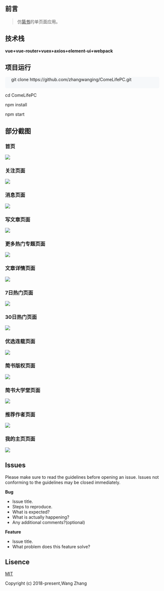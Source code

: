## 前言
>仿<a href="https://www.jianshu.com/" target="_blank">简书</a>的单页面应用。

## 技术栈
**vue+vue-router+vuex+axios+element-ui+webpack**

## 项目运行

<p style='background-color:#f6f8fa;padding:0 20px 20px;border-radius:5px;'>
git clone https://github.com/zhangwanging/ComeLifePC.git

cd ComeLifePC

npm install

npm start
</p>

## 部分截图
### 首页
![](https://i.imgur.com/TJVhdVF.png)
### 关注页面
![](https://i.imgur.com/DCycB8Q.png)
### 消息页面
![](https://i.imgur.com/r9Iw8ko.png)
### 写文章页面
![](https://i.imgur.com/5k2ViHh.png)
### 更多热门专题页面
![](https://i.imgur.com/byBmcqw.png)
### 文章详情页面
![](https://i.imgur.com/j0sF2px.png)
### 7日热门页面
![](https://i.imgur.com/423OsCY.png)
### 30日热门页面
![](https://i.imgur.com/AHXFcyt.png)
### 优选连载页面
![](https://i.imgur.com/iM6Qahw.png)
### 简书版权页面
![](https://i.imgur.com/q7teSkO.png)
### 简书大学堂页面
![](https://i.imgur.com/REXKeug.png)
### 推荐作者页面
![](https://i.imgur.com/mKzqvBL.png)
### 我的主页页面
![](https://i.imgur.com/24JaQwm.png)



## Issues
Please make sure to read the guidelines before opening an issue. Issues not conforming to the guidelines may be closed immediately.

**Bug**  

- Issue title.
- Steps to reproduce.
- What is expected?
- What is actually happening?
- Any additional comments?(optional)

**Feature**

- Issue title.
- What problem does this feature solve?
## Lisence
<a href="https://opensource.org/licenses/MIT">MIT</a>

Copyright (c) 2018-present,Wang Zhang